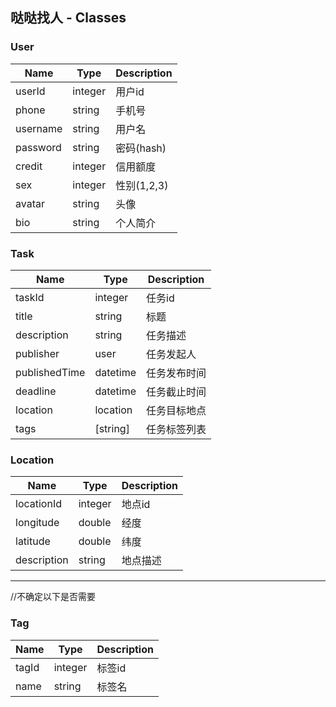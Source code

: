 ## 哒哒找人 - Classes


### User

Name | Type | Description
---|---|---
userId | integer | 用户id
phone | string | 手机号
username | string | 用户名
password | string | 密码(hash)
credit | integer | 信用额度 
sex | integer | 性别(1,2,3)
avatar | string | 头像
bio | string | 个人简介



### Task
Name | Type | Description
---|---|---
taskId | integer | 任务id
title | string | 标题
description | string | 任务描述
publisher | user | 任务发起人
publishedTime | datetime | 任务发布时间
deadline | datetime | 任务截止时间
location | location | 任务目标地点
tags | [string] | 任务标签列表


### Location
Name | Type | Description
---|---|---
locationId | integer | 地点id
longitude | double | 经度
latitude | double | 纬度
description | string | 地点描述

---

//不确定以下是否需要
### Tag
Name | Type | Description
---|---|---
tagId | integer | 标签id
name | string | 标签名
